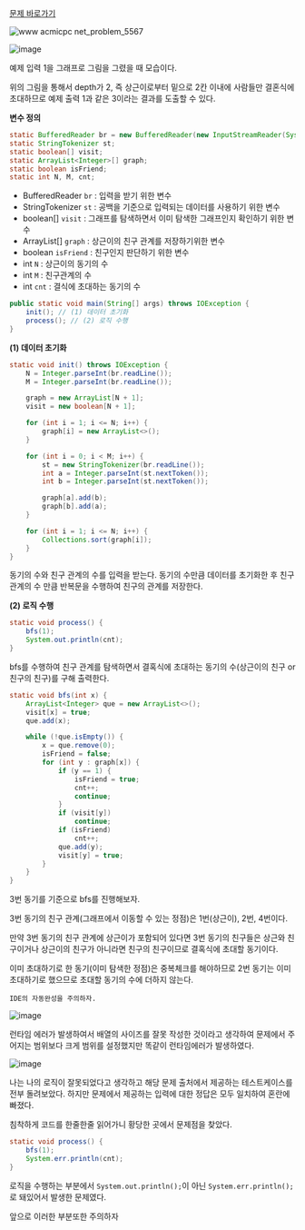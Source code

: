 [문제 바로가기](https://www.acmicpc.net/problem/5567)

![www acmicpc net_problem_5567](https://user-images.githubusercontent.com/78605779/178997234-b2673d84-c0f9-4cb9-87bc-f435b4c6c411.png)

![image](https://user-images.githubusercontent.com/78605779/179001733-139304b5-8f42-48b7-af44-de54d6ef555e.png)

예제 입력 1을 그래프로 그림을 그렸을 때 모습이다.

위의 그림을 통해서 depth가 2, 즉 상근이로부터 밑으로 2칸 이내에 사람들만 결혼식에 초대하므로 예제 출력 1과 같은 3이라는 결과를 도출할 수 있다.

**변수 정의**

```java
static BufferedReader br = new BufferedReader(new InputStreamReader(System.in));
static StringTokenizer st;
static boolean[] visit;
static ArrayList<Integer>[] graph;
static boolean isFriend;
static int N, M, cnt;
```

- BufferedReader `br` : 입력을 받기 위한 변수
- StringTokenizer `st` : 공백을 기준으로 입력되는 데이터를 사용하기 위한 변수
- boolean[] `visit` : 그래프를 탐색하면서 이미 탐색한 그래프인지 확인하기 위한 변수
- ArrayList<Integer>[] `graph` : 상근이의 친구 관계를 저장하기위한 변수
- boolean `isFriend` : 친구인지 판단하기 위한 변수
- int `N` : 상근이의 동기의 수
- int `M` : 친구관계의 수
- int `cnt` : 결식에 초대하는 동기의 수

```java
public static void main(String[] args) throws IOException {
    init(); // (1) 데이터 초기화
    process(); // (2) 로직 수행
}
```

**(1) 데이터 초기화**

```java
static void init() throws IOException {
    N = Integer.parseInt(br.readLine());
    M = Integer.parseInt(br.readLine());

    graph = new ArrayList[N + 1];
    visit = new boolean[N + 1];

    for (int i = 1; i <= N; i++) {
        graph[i] = new ArrayList<>();
    }

    for (int i = 0; i < M; i++) {
        st = new StringTokenizer(br.readLine());
        int a = Integer.parseInt(st.nextToken());
        int b = Integer.parseInt(st.nextToken());

        graph[a].add(b);
        graph[b].add(a);
    }

    for (int i = 1; i <= N; i++) {
        Collections.sort(graph[i]);
    }
}
```

동기의 수와 친구 관계의 수를 입력을 받는다. 동기의 수만큼 데이터를 초기화한 후 친구 관계의 수 만큼 반복문을 수행하여 친구의 관계를 저장한다.

**(2) 로직 수행**

```java
static void process() {
    bfs(1);
    System.out.println(cnt);
}
```

bfs를 수행하여 친구 관계를 탐색하면서 결혹식에 초대하는 동기의 수(상근이의 친구 or 친구의 친구)를 구해 출력한다.

```java
static void bfs(int x) {
    ArrayList<Integer> que = new ArrayList<>();
    visit[x] = true;
    que.add(x);

    while (!que.isEmpty()) {
        x = que.remove(0);
        isFriend = false;
        for (int y : graph[x]) {
            if (y == 1) {
                isFriend = true;
                cnt++;
                continue;
            }
            if (visit[y])
                continue;
            if (isFriend)
                cnt++;
            que.add(y);
            visit[y] = true;
        }
    }
}
```

3번 동기를 기준으로 bfs를 진행해보자.

3번 동기의 친구 관계(그래프에서 이동할 수 있는 정점)은 1번(상근이), 2번, 4번이다.

만약 3번 동기의 친구 관계에 상근이가 포함되어 있다면 3번 동기의 친구들은 상근와 친구이거나 상근이의 친구가 아니라면 친구의 친구이므로 결혹식에 초대할 동기이다.

이미 초대하기로 한 동기(이미 탐색한 정점)은 중복체크를 해야하므로 2번 동기는 이미 초대하기로 했으므로 초대할 동기의 수에 더하지 않는다.

`IDE의 자동완성을 주의하자.`

![image](https://user-images.githubusercontent.com/78605779/179002927-ee15725c-58ec-451f-a7d1-c564beab2874.png)

런타임 에러가 발생하여서 배열의 사이즈를 잘못 작성한 것이라고 생각하여 문제에서 주어지는 범위보다 크게 범위를 설정했지만 똑같이 런타임에러가 발생하였다.

![image](https://user-images.githubusercontent.com/78605779/179003580-95a9f062-2a4d-441c-aa87-dd28a912aaab.png)

나는 나의 로직이 잘못되었다고 생각하고 해당 문제 출처에서 제공하는 테스트케이스를 전부 돌려보았다. 하지만 문제에서 제공하는 입력에 대한 정답은 모두 일치하여 혼란에 빠졌다.

침착하게 코드를 한줄한줄 읽어가니 황당한 곳에서 문제점을 찾았다.

```java
static void process() {
    bfs(1);
    System.err.println(cnt);
}
```

로직을 수행하는 부분에서 `System.out.println();`이 아닌 `System.err.println();`로 돼있어서 발생한 문제였다.

앞으로 이러한 부분또한 주의하자
